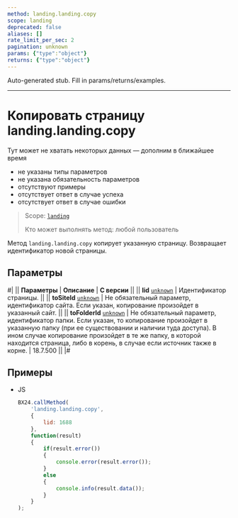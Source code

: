 ```yaml
---
method: landing.landing.copy
scope: landing
deprecated: false
aliases: []
rate_limit_per_sec: 2
pagination: unknown
params: {"type":"object"}
returns: {"type":"object"}
---
```


Auto-generated stub. Fill in params/returns/examples.

---

# Копировать страницу landing.landing.copy



Тут может не хватать некоторых данных — дополним в ближайшее время







- не указаны типы параметров
- не указана обязательность параметров
- отсутствуют примеры
- отсутствует ответ в случае успеха
- отсутствует ответ в случае ошибки





> Scope: [`landing`](../../../scopes/permissions.md)
>
> Кто может выполнять метод: любой пользователь

Метод `landing.landing.copy` копирует указанную страницу. Возвращает идентификатор новой страницы.

## Параметры

#|
|| **Параметры** | **Описание** | **С версии** ||
|| **lid**
[`unknown`](../../../data-types.md) | Идентификатор страницы. ||
|| **toSiteId**
[`unknown`](../../../data-types.md) | Не обязательный параметр, идентификатор сайта. Если указан, копирование произойдет в указанный сайт. ||
|| **toFolderId**
[`unknown`](../../../data-types.md) | Не обязательный параметр, идентификатор папки. Если указан, то копирование произойдет в указанную папку (при ее существовании и наличии туда доступа). В ином случае копирование произойдет в те же папку, в которой находится страница, либо в корень, в случае если источник также в корне. | 18.7.500 ||
|#

## Примеры



- JS

    ```js
    BX24.callMethod(
        'landing.landing.copy',
        {
            lid: 1688
        },
        function(result)
        {
            if(result.error())
            {
                console.error(result.error());
            }
            else
            {
                console.info(result.data());
            }
        }
    );
    ```




